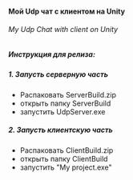 #### Мой Udp чат с клиентом на Unity ####
###### My Udp Chat with client on Unity ######
 

##### Инструкция для релиза: #####    
##### 1. Запусть серверную часть ##### 
- Распаковать ServerBuild.zip  
- открыть папку ServerBuild  
- запустить UdpServer.exe

##### 2. Запусть клиентскую часть ##### 
 - Распаковать ClientBuild.zip
- открыть папку ClientBuild
- запустить "My project.exe"
